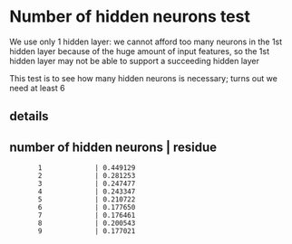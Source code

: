# Number of hidden neurons test
We use only 1 hidden layer: we cannot afford too many neurons in the 1st hidden layer because of the huge amount of input features, so the 1st hidden layer may not be able to support a succeeding hidden layer

This test is to see how many hidden neurons is necessary; turns out we need at least 6

## details
number of hidden neurons | residue
----------------------------------
           1             | 0.449129
           2             | 0.281253
           3             | 0.247477
           4             | 0.243347
           5             | 0.210722
           6             | 0.177650
           7             | 0.176461
           8             | 0.200543
           9             | 0.177021
